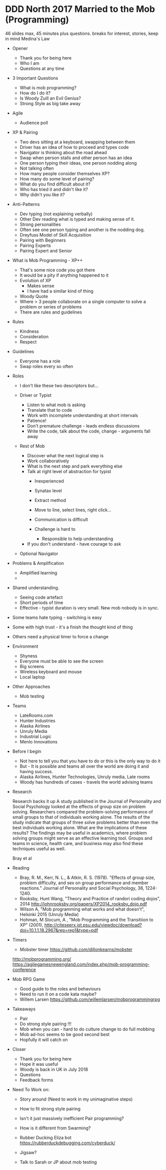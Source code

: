 # DDD North 2017 Married to the Mob (Programming)

46 slides max, 45 minutes plus questions. breaks for interest, stories, keep in mind Medina's Law

- Opener
  - Thank you for being here
  - Who I am
  - Questions at any time
  
- 3 Important Questions
  - What is mob programming?
  - How do I do it?
  - Is Woody Zuill an Evil Genius? 
  - Strong Style as big take away

- Agile
  - Audience poll
  
- XP & Pairing
  - Two devs sitting at a keyboard, swapping between them
  - Driver has an idea of how to proceed and types code
  - Navigator is thinking about the road ahead
  - Swap when person stalls and other person has an idea
  - One person typing their ideas, one person nodding along
  - Not talking often
  - How many people consider themselves XP?
  - How many do some level of pairing?
  - What do you find difficult about it?
  - Who has tried it and didn't like it?
  - Why didn't you like it?
  
  
- Anti-Patterns
  - Dev typing (not explaining verbally)
  - Other Dev reading what is typed and making sense of it.
  - Strong personalities
  - Often see one person typing and another is the nodding dog.
  - Dreyfuss Model of Skill Acquisition
  - Pairing with Beginners
  - Pairing Experts
  - Pairing Expert and Senior

  
- What is Mob Programming - XP++
  - That's some nice code you got there
  - It would be a pity if anything happened to it
  - Evolution of XP 
    - Makes sense
    - I have had a similar kind of thing
  - Woody Quote
  - Where > 3 people collaborate on a single computer to solve a problem or series of problems
  - There are rules and guidelines
  
  
- Rules
  - Kindness 
  - Consideration
  - Respect

- Guidelines
  - Everyone has a role
  - Swap roles every so often

- Roles

  - I don't like these two descriptors but...
  - Driver or Typist
    - Listen to what mob is asking
    - Translate that to code
    - Work with incomplete understanding at short intervals
    - Patience!
    - Don't premature challenge - leads endless discussions
    - Write the code, talk about the code, change - arguments fall away
  
  - Rest of Mob
    - Discover what the next logical step is
    - Work collaboratively
    - What is the next step and park everything else
    - Talk at right level of abstraction for typist
      - Inexperienced
      - Synatax level
      - Extract method
      - Move to line, select lines, right click...
      - Communication is difficult
      - Challenge is hard to 
      
         - Responsible to help understanding
    - If you don't understand - have courage to ask
 
      
  - Optional Navigator

- Problems & Amplification
  - Amplified learning
  - 
 - Shared understanding.
    - Seeing code artefact
    - Short periods of time
    - Effective - typist duration is very small.
    New mob nobody is in sync.
 - Some teams hate typing - switching is easy
 - Some with high trust - it's a finish the thought kind of thing
 - Others need a physical timer to force a change
   
   
- Environment
  - Shyness
  - Everyone must be able to see the screen
  - Big screens
  - Wireless keyboard and mouse
  - Local laptop
  
- Other Approaches

  - Mob testing


- Teams

  - LateRooms.com
  - Hunter Industries
  - Alaska Airlines
  - Unruly Media
  - Industrial Logic
  - Menlo Innovations
  
  
- Before I begin
  - Not here to tell you that you have to do or this is the only way to do it
  - But - It is possible and teams all over the world are doing it and having success.
  - Alaska Airlines, Hunter Technologies, Unruly media, Late rooms
  - Woody has hundreds of cases - travels the world advising teams
  
  
  
  
- Research 

  Research backs it up
  A study published in the Journal of Personality and Social Psychology looked at the effects of group size on problem solving.
  Researchers compared the problem-solving performance of small groups to that of individuals working alone. 
  The results of the study indicate that groups of three solve problems better than even the best individuals working alone.
  What are the implications of these results? The findings may be useful in academics, where problem solving groups might serve as an effective learning tool. Groups and teams in science, health care, and business may also find these techniques useful as well.
    
  Bray et al
   

- Reading

  - Bray, R. M., Kerr, N. L., & Atkin, R. S. (1978). "Effects of group size, problem difficulty, and sex on group performance and member reactions." Journal of Personality and Social Psychology, 36, 1224-1240.
  - Rooksby, Hunt Wang, "Theory and Practice of randori coding dojos", 2014 http://johnrooksby.org/papers/XP2014_rooksby_dojo.pdf
  - Wilson A, "Mob programming what works and what doesn't", Helsinki 2015 (Unruly Media)
  - Hohman, M Slocum, A , "Mob Programming and the Transitiion to XP" (2001), http://citeseerx.ist.psu.edu/viewdoc/download?doi=10.1.1.18.2967&rep=rep1&type=pdf

- Timers

  - Mobster timer https://github.com/dillonkearns/mobster
  
  
  http://mobprogramming.org/
  https://agilegamesnewengland.com/index.php/mob-programming-conference
  
- Mob RPG Game
  - Good guide to the roles and behaviours
  - Need to run it on a code kata maybe?
  - Willem Larsen https://github.com/willemlarsen/mobprogrammingrpg
  
- Takeaways
  - Pair
  - Do strong style pairing !!!
  - Mob when you can - hard to do culture change to do full mobbing
  - Mob ad-hoc seems to be good second best
  - Hopfully it will catch on

  
- Closer
  - Thank you for being here
  - Hope it was useful
  - Woody is back in UK in July 2018 
  - Questions
  - Feedback forms
  
  
- Need To Work on:
  - Story around (Need to work in my unimaginative steps)
  - How to fit strong style pairing
  - Isn't it just massively inefficient Pair programming?
  - How is it different from Swarming? 
  - Rubber Ducking 
      Eliza bot 
      https://rubberduckdebugging.com/cyberduck/
      
  - Jigsaw?
  - Talk to Sarah or JP about mob testing
  
 

